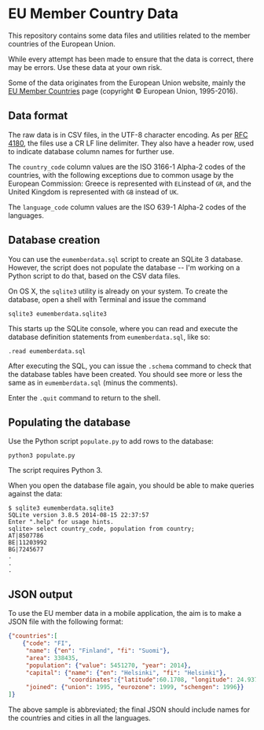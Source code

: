 # EU Member Country Data

This repository contains some data files and utilities related to the member
countries of the European Union.

While every attempt has been made to ensure that the data is correct,
there may be errors. Use these data at your own risk.

Some of the data originates from the European Union website, mainly the
[EU Member Countries](http://europa.eu/about-eu/countries/member-countries/index_en.htm) 
page (copyright © European Union, 1995-2016).

## Data format

The raw data is in CSV files, in the UTF-8 character encoding.
As per [RFC 4180](https://tools.ietf.org/html/rfc4180),
the files use a CR LF line delimiter. They also have a header row,
used to indicate database column names for further use.

The `country_code` column values are the ISO 3166-1 Alpha-2 codes of the countries,
with the following exceptions due to common usage by the European Commission: 
Greece is represented with `EL`instead of `GR`, and the United Kingdom is
represented with `GB` instead of `UK`.
 
The `language_code` column values are the ISO 639-1 Alpha-2 codes of the languages.

## Database creation

You can use the `eumemberdata.sql` script to create an SQLite 3 database.
However, the script does not populate the database -- I'm working on a 
Python script to do that, based on the CSV data files.

On OS X, the `sqlite3` utility is already on your system. To create the
database, open a shell with Terminal and issue the command

`sqlite3 eumemberdata.sqlite3`

This starts up the SQLite console, where you can read and execute the 
database definition statements from `eumemberdata.sql`, like so:

`.read eumemberdata.sql`

After executing the SQL, you can issue the `.schema` command to check that
the database tables have been created. You should see more or less the
same as in `eumemberdata.sql` (minus the comments).

Enter the `.quit` command to return to the shell.

## Populating the database

Use the Python script `populate.py` to add rows to the database:

`python3 populate.py`

The script requires Python 3.

When you open the database file again, you should be able to make queries
against the data:

```
$ sqlite3 eumemberdata.sqlite3
SQLite version 3.8.5 2014-08-15 22:37:57
Enter ".help" for usage hints.
sqlite> select country_code, population from country;
AT|8507786
BE|11203992
BG|7245677
.
.
.
```

## JSON output

To use the EU member data in a mobile application, the aim is to make
a JSON file with the following format:

```json
{"countries":[
    {"code": "FI", 
     "name": {"en": "Finland", "fi": "Suomi"},
     "area": 338435,
     "population": {"value": 5451270, "year": 2014},
     "capital": {"name": {"en": "Helsinki", "fi": "Helsinki"},
                 "coordinates":{"latitude":60.1708, "longitude": 24.9375}},
     "joined": {"union": 1995, "eurozone": 1999, "schengen": 1996}}    
]}
```

The above sample is abbreviated; the final JSON should include names for
the countries and cities in all the languages.

